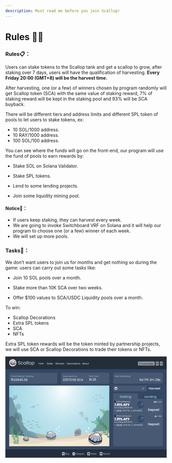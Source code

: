 ```yaml
---
description: Must read me before you join Scallop!
---
```


# Rules 👩‍🏫

### Rules📋**：**

Users can stake tokens to the Scallop tank and get a scallop to grow, after staking over 7 days, users will have the qualification of harvesting. **Every Friday 20:00 \(GMT+8\) will be the harvest time.** 


After harvesting, one \(or a few\) of winners chosen by program randomly will get Scallop token \(SCA\) with the same value of staking reward, 7% of staking reward will be kept in the staking pool and 93% will be SCA buyback.


There will be different tiers and address limits and different SPL token of pools to let users to stake tokens, ex:

* 10 SOL/1000 address.
* 10 RAY/1000 address.
* 100 SOL/100 address.

You can see where the funds will go on the front-end, our program will use the fund of pools to earn rewards by:

* Stake SOL on Solana Validator.
* 
  Stake SPL tokens.

* 
  Lend to some lending projects.

* 
  Join some liquidity mining pool.

#### Notice🔎**：**

* If users keep staking, they can harvest every week.
* We are going to invoke Switchboard VRF on Solana and it will help our program to choose one \(or a few\) winner of each week. 
* We will set up more pools.

### **Tasks**🏅**：**



We don’t want users to join us for months and get nothing so during the game: users can carry out some tasks like:

* Join 10 SOL pools over a month.
* 
  Stake more than 10K SCA over two weeks.

* 
  Offer $100 values to SCA/USDC Liquidity pools over a month.

To win:

* Scallop Decorations
* Extra SPL tokens
* SCA
* NFTs



Extra SPL token rewards will be the token minted by partnership projects, we will use SCA or Scallop Decorations to trade their tokens or NFTs.



![](.gitbook/assets/1280-800.png)



  




